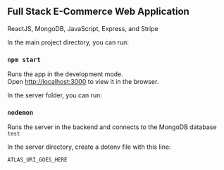 ## Full Stack E-Commerce Web Application

ReactJS, MongoDB, JavaScript, Express, and Stripe

In the main project directory, you can run:

### `npm start`

Runs the app in the development mode.<br />
Open [http://localhost:3000](http://localhost:3000) to view it in the browser.

In the server folder, you can run:

### `nodemon`

Runs the server in the backend and connects to the MongoDB database  `test`

In the server directory, create a dotenv file with this line:

```
ATLAS_URI_GOES_HERE
```




